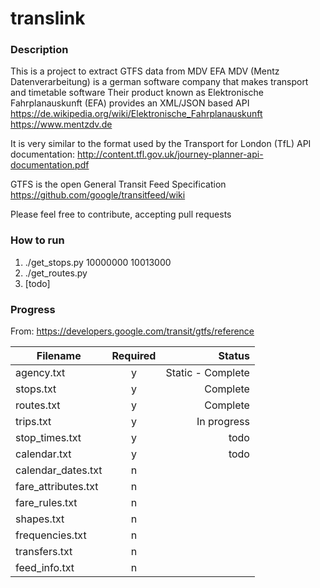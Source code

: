 # translink


### Description

This is a project to extract GTFS data from MDV EFA
MDV (Mentz Datenverarbeitung) is a german software company that makes transport and timetable software
Their product known as Elektronische Fahrplanauskunft (EFA) provides an XML/JSON based API
https://de.wikipedia.org/wiki/Elektronische_Fahrplanauskunft
https://www.mentzdv.de

It is very similar to the format used by the Transport for London (TfL) API documentation: http://content.tfl.gov.uk/journey-planner-api-documentation.pdf

GTFS is the open General Transit Feed Specification
https://github.com/google/transitfeed/wiki

Please feel free to contribute, accepting pull requests


### How to run

1. ./get_stops.py 10000000 10013000
2. ./get_routes.py
3. [todo]


### Progress

From: https://developers.google.com/transit/gtfs/reference

| Filename        | Required          | Status          |
| --------------- |:-----------------:| ---------------:|
| agency.txt | y | Static - Complete |
| stops.txt | y | Complete |
| routes.txt | y | Complete |
| trips.txt | y | In progress |
| stop_times.txt | y | todo |
| calendar.txt | y | todo |
| calendar_dates.txt | n |  |
| fare_attributes.txt | n |  |
| fare_rules.txt | n |  |
| shapes.txt | n |  |
| frequencies.txt | n |  |
| transfers.txt | n |  |
| feed_info.txt | n |  |
